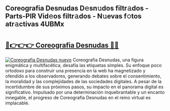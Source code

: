 ## Coreografia Desnudas D𝚎sn𝚞dos filtr𝚊dos - Parts-PIR Vid𝚎os filtr𝚊dos - N𝚞evas f𝚘tos atr𝚊ctivas 4UBMx

# <h2><a href="http://mbavh7.tromn.icu/?c=Coreografia+Desnudas">🔗👉👉👉 Coreografia Desnudas 🔗🔗</a></h2>

[![Coreografia Desnudas nuevo](https://i.imgur.com/pEAQMta.gif)](http://mbavh7.tromn.icu/?c=Coreografia+Desnudas)
Coreografia Desnudas, una figura enigmática y multifacética, desafía las etiquetas simples. Su enfoque poco ortodoxo para construir una presencia en la web ha magnetizado y ofendido a los observadores, generando debates sobre el consentimiento, la moralidad y las complejidades de las sociedades digitales. A pesar de la incertidumbre de sus próximos pasos, su impacto en el panorama digital es significativo. Impulsado por una determinación inquebrantable y un encanto innegable, el progreso de Coreografia Desnudas en el reino virtual es implacable.
